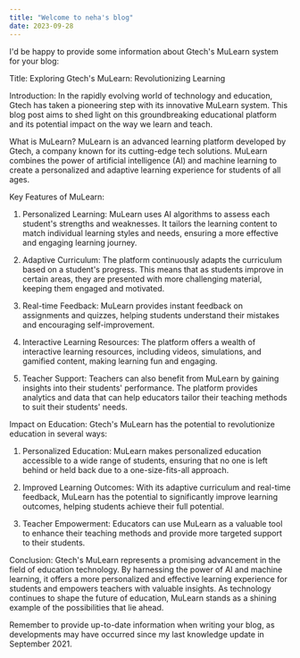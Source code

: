 ```yaml
---
title: "Welcome to neha's blog"
date: 2023-09-28
---
```





I'd be happy to provide some information about Gtech's MuLearn system for your blog:

Title: Exploring Gtech's MuLearn: Revolutionizing Learning

Introduction:
In the rapidly evolving world of technology and education, Gtech has taken a pioneering step with its innovative MuLearn system. This blog post aims to shed light on this groundbreaking educational platform and its potential impact on the way we learn and teach.

What is MuLearn?
MuLearn is an advanced learning platform developed by Gtech, a company known for its cutting-edge tech solutions. MuLearn combines the power of artificial intelligence (AI) and machine learning to create a personalized and adaptive learning experience for students of all ages.

Key Features of MuLearn:
1. Personalized Learning: MuLearn uses AI algorithms to assess each student's strengths and weaknesses. It tailors the learning content to match individual learning styles and needs, ensuring a more effective and engaging learning journey.

2. Adaptive Curriculum: The platform continuously adapts the curriculum based on a student's progress. This means that as students improve in certain areas, they are presented with more challenging material, keeping them engaged and motivated.

3. Real-time Feedback: MuLearn provides instant feedback on assignments and quizzes, helping students understand their mistakes and encouraging self-improvement.

4. Interactive Learning Resources: The platform offers a wealth of interactive learning resources, including videos, simulations, and gamified content, making learning fun and engaging.

5. Teacher Support: Teachers can also benefit from MuLearn by gaining insights into their students' performance. The platform provides analytics and data that can help educators tailor their teaching methods to suit their students' needs.

Impact on Education:
Gtech's MuLearn has the potential to revolutionize education in several ways:

1. Personalized Education: MuLearn makes personalized education accessible to a wide range of students, ensuring that no one is left behind or held back due to a one-size-fits-all approach.

2. Improved Learning Outcomes: With its adaptive curriculum and real-time feedback, MuLearn has the potential to significantly improve learning outcomes, helping students achieve their full potential.

3. Teacher Empowerment: Educators can use MuLearn as a valuable tool to enhance their teaching methods and provide more targeted support to their students.

Conclusion:
Gtech's MuLearn represents a promising advancement in the field of education technology. By harnessing the power of AI and machine learning, it offers a more personalized and effective learning experience for students and empowers teachers with valuable insights. As technology continues to shape the future of education, MuLearn stands as a shining example of the possibilities that lie ahead.

Remember to provide up-to-date information when writing your blog, as developments may have occurred since my last knowledge update in September 2021.
